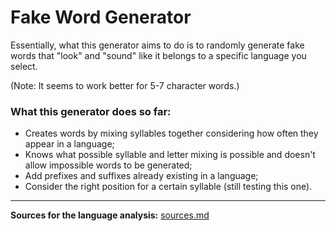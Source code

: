 # Fake Word Generator
Essentially, what this generator aims to do is to randomly generate fake words that "look" and "sound" like it belongs to a specific language you select.

(Note: It seems to work better for 5-7 character words.)

### What this generator does so far:
  * Creates words by mixing syllables together considering how often they appear in a language;
  * Knows what possible syllable and letter mixing is possible and doesn't allow impossible words to be generated;
  * Add prefixes and suffixes already existing in a language;
  * Consider the right position for a certain syllable (still testing this one).
 
----
**Sources for the language analysis:** [sources.md](sources.md)
